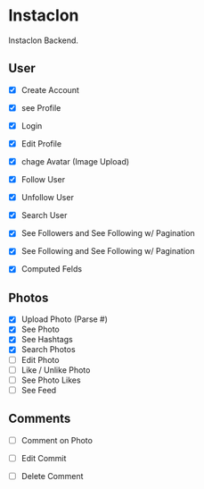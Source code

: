 #  Instaclon

Instaclon Backend.

## User

- [x] Create Account
- [x] see Profile
- [x] Login
- [x] Edit Profile
- [x] chage Avatar (Image Upload)
- [x] Follow User
- [x] Unfollow User
- [x] Search User
- [x] See Followers and See Following w/ Pagination
- [x] See Following and See Following w/ Pagination
- [x] Computed Felds


## Photos

- [x] Upload Photo (Parse #)
- [x] See Photo
- [x] See Hashtags
- [x] Search Photos
- [ ] Edit Photo
- [ ] Like / Unlike Photo
- [ ] See Photo Likes
- [ ] See Feed

## Comments

- [ ] Comment on Photo
- [ ] Edit Commit
- [ ] Delete Comment


